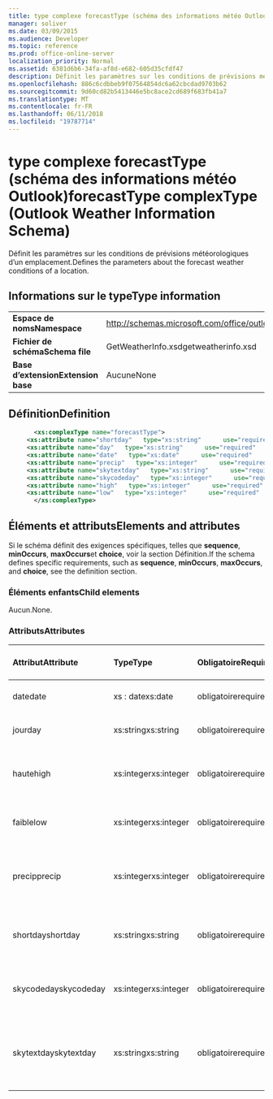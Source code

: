 ```yaml
---
title: type complexe forecastType (schéma des informations météo Outlook)
manager: soliver
ms.date: 03/09/2015
ms.audience: Developer
ms.topic: reference
ms.prod: office-online-server
localization_priority: Normal
ms.assetid: 6301d6b6-34fa-af8d-e682-605d35cfdf47
description: Définit les paramètres sur les conditions de prévisions météorologiques d’un emplacement.
ms.openlocfilehash: 886c6cdbbeb9f07564854dc6a62cbcdad9703b62
ms.sourcegitcommit: 9d60cd82b5413446e5bc8ace2cd689f683fb41a7
ms.translationtype: MT
ms.contentlocale: fr-FR
ms.lasthandoff: 06/11/2018
ms.locfileid: "19787714"
---
```

# <a name="forecasttype-complextype-outlook-weather-information-schema"></a><span data-ttu-id="41c2a-103">type complexe forecastType (schéma des informations météo Outlook)</span><span class="sxs-lookup"><span data-stu-id="41c2a-103">forecastType complexType (Outlook Weather Information Schema)</span></span>

<span data-ttu-id="41c2a-104">Définit les paramètres sur les conditions de prévisions météorologiques d’un emplacement.</span><span class="sxs-lookup"><span data-stu-id="41c2a-104">Defines the parameters about the forecast weather conditions of a location.</span></span>
  
## <a name="type-information"></a><span data-ttu-id="41c2a-105">Informations sur le type</span><span class="sxs-lookup"><span data-stu-id="41c2a-105">Type information</span></span>

|||
|:-----|:-----|
|<span data-ttu-id="41c2a-106">**Espace de noms**</span><span class="sxs-lookup"><span data-stu-id="41c2a-106">**Namespace**</span></span> <br/> |http://schemas.microsoft.com/office/outlook/15/getweatherinfo.xsd  <br/> |
|<span data-ttu-id="41c2a-107">**Fichier de schéma**</span><span class="sxs-lookup"><span data-stu-id="41c2a-107">**Schema file**</span></span> <br/> |<span data-ttu-id="41c2a-108">GetWeatherInfo.xsd</span><span class="sxs-lookup"><span data-stu-id="41c2a-108">getweatherinfo.xsd</span></span>  <br/> |
|<span data-ttu-id="41c2a-109">**Base d’extension**</span><span class="sxs-lookup"><span data-stu-id="41c2a-109">**Extension base**</span></span> <br/> |<span data-ttu-id="41c2a-110">Aucune</span><span class="sxs-lookup"><span data-stu-id="41c2a-110">None</span></span>  <br/> |
   
## <a name="definition"></a><span data-ttu-id="41c2a-111">Définition</span><span class="sxs-lookup"><span data-stu-id="41c2a-111">Definition</span></span>

```XML
       <xs:complexType name="forecastType">
     <xs:attribute name="shortday"   type="xs:string"      use="required"     />
     <xs:attribute name="day"   type="xs:string"      use="required"     />
     <xs:attribute name="date"   type="xs:date"      use="required"     />
     <xs:attribute name="precip"   type="xs:integer"      use="required"     />
     <xs:attribute name="skytextday"   type="xs:string"      use="required"     />
     <xs:attribute name="skycodeday"   type="xs:integer"      use="required"     />
     <xs:attribute name="high"   type="xs:integer"      use="required"     />
     <xs:attribute name="low"   type="xs:integer"      use="required"     />
       </xs:complexType>

```

## <a name="elements-and-attributes"></a><span data-ttu-id="41c2a-112">Éléments et attributs</span><span class="sxs-lookup"><span data-stu-id="41c2a-112">Elements and attributes</span></span>

<span data-ttu-id="41c2a-113">Si le schéma définit des exigences spécifiques, telles que **sequence**, **minOccurs**, **maxOccurs**et **choice**, voir la section Définition.</span><span class="sxs-lookup"><span data-stu-id="41c2a-113">If the schema defines specific requirements, such as **sequence**, **minOccurs**, **maxOccurs**, and **choice**, see the definition section.</span></span> 
  
### <a name="child-elements"></a><span data-ttu-id="41c2a-114">Éléments enfants</span><span class="sxs-lookup"><span data-stu-id="41c2a-114">Child elements</span></span>

<span data-ttu-id="41c2a-115">Aucun.</span><span class="sxs-lookup"><span data-stu-id="41c2a-115">None.</span></span>
  
### <a name="attributes"></a><span data-ttu-id="41c2a-116">Attributs</span><span class="sxs-lookup"><span data-stu-id="41c2a-116">Attributes</span></span>

|<span data-ttu-id="41c2a-117">**Attribut**</span><span class="sxs-lookup"><span data-stu-id="41c2a-117">**Attribute**</span></span>|<span data-ttu-id="41c2a-118">**Type**</span><span class="sxs-lookup"><span data-stu-id="41c2a-118">**Type**</span></span>|<span data-ttu-id="41c2a-119">**Obligatoire**</span><span class="sxs-lookup"><span data-stu-id="41c2a-119">**Required**</span></span>|<span data-ttu-id="41c2a-120">**Description**</span><span class="sxs-lookup"><span data-stu-id="41c2a-120">**Description**</span></span>|<span data-ttu-id="41c2a-121">**Valeurs possibles**</span><span class="sxs-lookup"><span data-stu-id="41c2a-121">**Possible values**</span></span>|
|:-----|:-----|:-----|:-----|:-----|
|<span data-ttu-id="41c2a-122">date</span><span class="sxs-lookup"><span data-stu-id="41c2a-122">date</span></span>  <br/> |<span data-ttu-id="41c2a-123">xs : date</span><span class="sxs-lookup"><span data-stu-id="41c2a-123">xs:date</span></span>  <br/> |<span data-ttu-id="41c2a-124">obligatoire</span><span class="sxs-lookup"><span data-stu-id="41c2a-124">required</span></span>  <br/> |<span data-ttu-id="41c2a-125">Spécifie la date pour la prévision.</span><span class="sxs-lookup"><span data-stu-id="41c2a-125">Specifies the date for the forecast.</span></span>  <br/> |<span data-ttu-id="41c2a-126">Valeur du type xs : date</span><span class="sxs-lookup"><span data-stu-id="41c2a-126">A value of the type xs:date</span></span>  <br/> |
|<span data-ttu-id="41c2a-127">jour</span><span class="sxs-lookup"><span data-stu-id="41c2a-127">day</span></span>  <br/> |<span data-ttu-id="41c2a-128">xs:string</span><span class="sxs-lookup"><span data-stu-id="41c2a-128">xs:string</span></span>  <br/> |<span data-ttu-id="41c2a-129">obligatoire</span><span class="sxs-lookup"><span data-stu-id="41c2a-129">required</span></span>  <br/> |<span data-ttu-id="41c2a-130">Spécifie un jour pour la prévision.</span><span class="sxs-lookup"><span data-stu-id="41c2a-130">Specifies a day for the forecast.</span></span>  <br/> |<span data-ttu-id="41c2a-131">Valeur du type xs : String</span><span class="sxs-lookup"><span data-stu-id="41c2a-131">A value of the type xs:string</span></span>  <br/> |
|<span data-ttu-id="41c2a-132">haute</span><span class="sxs-lookup"><span data-stu-id="41c2a-132">high</span></span>  <br/> |<span data-ttu-id="41c2a-133">xs:integer</span><span class="sxs-lookup"><span data-stu-id="41c2a-133">xs:integer</span></span>  <br/> |<span data-ttu-id="41c2a-134">obligatoire</span><span class="sxs-lookup"><span data-stu-id="41c2a-134">required</span></span>  <br/> |<span data-ttu-id="41c2a-135">Spécifie la température la plus élevée prévue.</span><span class="sxs-lookup"><span data-stu-id="41c2a-135">Specifies the forecasted highest temperature.</span></span>  <br/> |<span data-ttu-id="41c2a-136">Une valeur de la xs : Integer type</span><span class="sxs-lookup"><span data-stu-id="41c2a-136">A value of the type xs:integer</span></span>  <br/> |
|<span data-ttu-id="41c2a-137">faible</span><span class="sxs-lookup"><span data-stu-id="41c2a-137">low</span></span>  <br/> |<span data-ttu-id="41c2a-138">xs:integer</span><span class="sxs-lookup"><span data-stu-id="41c2a-138">xs:integer</span></span>  <br/> |<span data-ttu-id="41c2a-139">obligatoire</span><span class="sxs-lookup"><span data-stu-id="41c2a-139">required</span></span>  <br/> |<span data-ttu-id="41c2a-140">Spécifie la température prévue.</span><span class="sxs-lookup"><span data-stu-id="41c2a-140">Specifies the forecasted lowest temperature.</span></span>  <br/> |<span data-ttu-id="41c2a-141">Une valeur de la xs : Integer type</span><span class="sxs-lookup"><span data-stu-id="41c2a-141">A value of the type xs:integer</span></span>  <br/> |
|<span data-ttu-id="41c2a-142">precip</span><span class="sxs-lookup"><span data-stu-id="41c2a-142">precip</span></span>  <br/> |<span data-ttu-id="41c2a-143">xs:integer</span><span class="sxs-lookup"><span data-stu-id="41c2a-143">xs:integer</span></span>  <br/> |<span data-ttu-id="41c2a-144">obligatoire</span><span class="sxs-lookup"><span data-stu-id="41c2a-144">required</span></span>  <br/> |<span data-ttu-id="41c2a-145">Spécifie la possibilité de pourcentage de précipitation.</span><span class="sxs-lookup"><span data-stu-id="41c2a-145">Specifies the percentage possibility of precipitation.</span></span>  <br/> |<span data-ttu-id="41c2a-146">Une valeur de la xs : Integer type</span><span class="sxs-lookup"><span data-stu-id="41c2a-146">A value of the type xs:integer</span></span>  <br/> |
|<span data-ttu-id="41c2a-147">shortday</span><span class="sxs-lookup"><span data-stu-id="41c2a-147">shortday</span></span>  <br/> |<span data-ttu-id="41c2a-148">xs:string</span><span class="sxs-lookup"><span data-stu-id="41c2a-148">xs:string</span></span>  <br/> |<span data-ttu-id="41c2a-149">obligatoire</span><span class="sxs-lookup"><span data-stu-id="41c2a-149">required</span></span>  <br/> |<span data-ttu-id="41c2a-150">Spécifie un jour sous forme abrégée.</span><span class="sxs-lookup"><span data-stu-id="41c2a-150">Specifies a day in abbreviated form.</span></span>  <br/> |<span data-ttu-id="41c2a-151">Valeur du type xs : String</span><span class="sxs-lookup"><span data-stu-id="41c2a-151">A value of the type xs:string</span></span>  <br/> |
|<span data-ttu-id="41c2a-152">skycodeday</span><span class="sxs-lookup"><span data-stu-id="41c2a-152">skycodeday</span></span>  <br/> |<span data-ttu-id="41c2a-153">xs:integer</span><span class="sxs-lookup"><span data-stu-id="41c2a-153">xs:integer</span></span>  <br/> |<span data-ttu-id="41c2a-154">obligatoire</span><span class="sxs-lookup"><span data-stu-id="41c2a-154">required</span></span>  <br/> |<span data-ttu-id="41c2a-155">Spécifie un code pour les conditions prévues.</span><span class="sxs-lookup"><span data-stu-id="41c2a-155">Specifies a code for the forecasted conditions.</span></span>  <br/> |<span data-ttu-id="41c2a-156">Une valeur de la xs : Integer type</span><span class="sxs-lookup"><span data-stu-id="41c2a-156">A value of the type xs:integer</span></span>  <br/> |
|<span data-ttu-id="41c2a-157">skytextday</span><span class="sxs-lookup"><span data-stu-id="41c2a-157">skytextday</span></span>  <br/> |<span data-ttu-id="41c2a-158">xs:string</span><span class="sxs-lookup"><span data-stu-id="41c2a-158">xs:string</span></span>  <br/> |<span data-ttu-id="41c2a-159">obligatoire</span><span class="sxs-lookup"><span data-stu-id="41c2a-159">required</span></span>  <br/> |<span data-ttu-id="41c2a-160">Spécifie un ou deux mots qui décrivent les conditions prévues.</span><span class="sxs-lookup"><span data-stu-id="41c2a-160">Specifies one to two words that describe the forecasted conditions.</span></span>  <br/> |<span data-ttu-id="41c2a-161">Valeur du type xs : String</span><span class="sxs-lookup"><span data-stu-id="41c2a-161">A value of the type xs:string</span></span>  <br/> |
   

